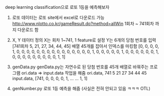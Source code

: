 deep learning classification으로 로또 1등을 예측해보자

1. 로또 데이터는 로또 site에서 excel로 다운로드 가능
http://www.nlotto.co.kr/gameResult.do?method=allWin
1회차 ~ 741회차 까지 다운로드 함

2. X, Y 데이터 정의
X는 회차 1~741, 1 feature로 설정
Y는 6개의 당첨 번호를 입력
[741회차 5, 21, 27, 34, 44, 45]
배열 45개를 잡아서 인덱스를 마킹함
[0, 0, 0, 0, 1, 0, 0, 0, 0, 0,
 0, 0, 0, 0, 0, 0, 0, 0, 0, 0,
 1, 0, 0, 0, 0, 0, 1, 0, 0, 0,
 0, 0, 0, 1, 0, 0, 0, 0, 0, 0,
 0, 0, 0, 1, 1]

3. genData.py
genData.py는 자연수로 된 당첨 번호를
45개 배열로 바꿔주는 프로그램
ori.data => input.data 작업을 해줌
ori.data, 741	5	21	27	34	44	45
input.data, [741, 0, 0, 0, 0, 1, ... ... 1, 1]

4. genNumber.py
로또 1등 예측을 해줌
(사실은 전혀 안되고 있음 ㅋㅋㅋ OTL)

